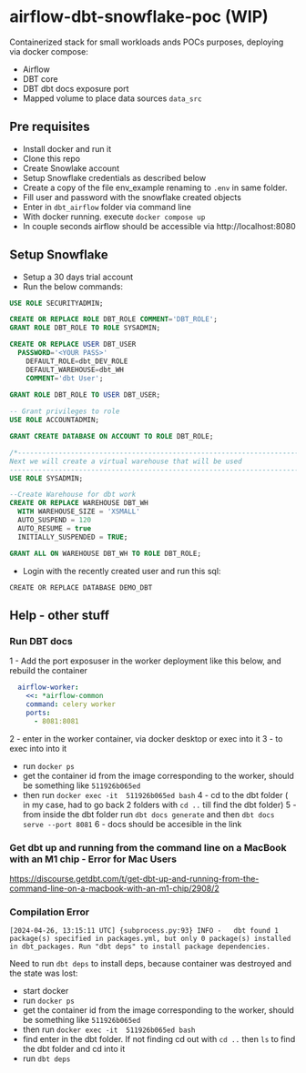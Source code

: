 # airflow-dbt-snowflake-poc (WIP)
Containerized stack for small workloads ands POCs purposes, deploying via docker compose: 
* Airflow
* DBT core
* DBT dbt docs exposure port
* Mapped volume to place data sources `data_src`

## Pre requisites
* Install docker and run it
* Clone this repo 
* Create Snowlake account
* Setup Snowflake credentials as described below
* Create a copy of the file env_example renaming to `.env` in same folder.
* Fill user and password with the snowflake created objects
* Enter in `dbt_airflow` folder via command line
* With docker running. execute `docker compose up`
* In couple seconds airflow should be accessible via http://localhost:8080


## Setup Snowflake
* Setup a 30 days trial account
* Run the below commands:
```sql
USE ROLE SECURITYADMIN;

CREATE OR REPLACE ROLE DBT_ROLE COMMENT='DBT_ROLE';
GRANT ROLE DBT_ROLE TO ROLE SYSADMIN;

CREATE OR REPLACE USER DBT_USER 
  PASSWORD='<YOUR PASS>'
	DEFAULT_ROLE=dbt_DEV_ROLE
	DEFAULT_WAREHOUSE=dbt_WH
	COMMENT='dbt User';
    
GRANT ROLE DBT_ROLE TO USER DBT_USER;

-- Grant privileges to role
USE ROLE ACCOUNTADMIN;

GRANT CREATE DATABASE ON ACCOUNT TO ROLE DBT_ROLE;

/*---------------------------------------------------------------------------
Next we will create a virtual warehouse that will be used
---------------------------------------------------------------------------*/
USE ROLE SYSADMIN;

--Create Warehouse for dbt work
CREATE OR REPLACE WAREHOUSE DBT_WH
  WITH WAREHOUSE_SIZE = 'XSMALL'
  AUTO_SUSPEND = 120
  AUTO_RESUME = true
  INITIALLY_SUSPENDED = TRUE;

GRANT ALL ON WAREHOUSE DBT_WH TO ROLE DBT_ROLE;
```
* Login with the recently created user and run this sql:
```
CREATE OR REPLACE DATABASE DEMO_DBT
```


## Help - other stuff
### Run DBT docs
1 - Add the port exposuser in the worker deployment like this below, and rebuild the container
```yml
  airflow-worker:
    <<: *airflow-common
    command: celery worker
    ports:
      - 8081:8081
```
2 - enter in the worker container, via docker desktop or exec into it
3 - to exec into into it
  * run `docker ps`
  * get the container id from the image corresponding to the worker, should be something like `511926b065ed`
  * then run `docker exec -it  511926b065ed bash`
4 - cd to the dbt folder ( in my case, had to go back 2 folders with  `cd ..` till find the dbt folder)
5 - from inside the dbt folder run `dbt docs generate` and then `dbt docs serve --port 8081`
6 - docs should be accesible in the link

### Get dbt up and running from the command line on a MacBook with an M1 chip - Error for Mac Users
https://discourse.getdbt.com/t/get-dbt-up-and-running-from-the-command-line-on-a-macbook-with-an-m1-chip/2908/2

### Compilation Error
```
[2024-04-26, 13:15:11 UTC] {subprocess.py:93} INFO -   dbt found 1 package(s) specified in packages.yml, but only 0 package(s) installed in dbt_packages. Run "dbt deps" to install package dependencies.
```
Need to run `dbt deps` to install deps, because container was destroyed and the state was lost:
* start docker
* run `docker ps`
* get the container id from the image corresponding to the worker, should be something like `511926b065ed`
* then run `docker exec -it  511926b065ed bash`
* find enter in the dbt folder. If not finding cd out with `cd ..` then `ls` to find the dbt folder and cd into it
* run `dbt deps`